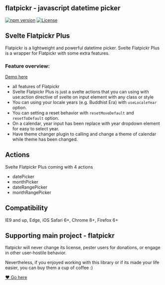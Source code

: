 ## flatpickr - javascript datetime picker

[![npm version](https://badge.fury.io/js/svelte-flatpickr-plus.svg)](https://www.npmjs.com/package/svelte-flatpickr-plus)
[![License](https://img.shields.io/badge/license-MIT-blue.svg?style=plastic)](https://raw.githubusercontent.com/flatpickr/flatpickr/master/LICENSE.md)

## Svelte Flatpickr Plus

Flatpickr is a lightweight and powerful datetime picker. Svelte Flatpickr Plus is a wrapper for Flatpickr with some extra features.

### Feature overview:

[Demo here](https://svelte-flatpickr-plus.vercel.app/)

- all features of Flatpickr
- Svelte Flatpickr Plus is just a svelte actions that you can using with use:action directive of svelte on input element with any class or style
- You can using your locale years (e.g. Buddhist Era) with `useLocaleYear` option.
- You can setting a reset behavior with `resetMoveDefault` and `resetToDefault` option.
- On a calendar, year input has been replace with year dropdown element for easy to select year.
- Have theme changer plugin to calling and change a theme of calendar while theme has been changed.

## Actions

Svelte Flatpickr Plus coming with 4 actions

- datePicker
- monthPicker
- dateRangePicker
- monthRangePicker

## Compatibility

IE9 and up, Edge, iOS Safari 6+, Chrome 8+, Firefox 6+

## Supporting main project - flatpickr

flatpickr will never change its license, pester users for donations, or engage in other user-hostile behavior.

Nevertheless, if you enjoyed working with this library or if its made your life easier, you can buy them a cup of coffee :)

[❤️ Go here ](https://github.com/flatpickr/flatpickr/tree/master)
